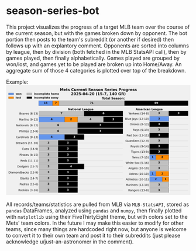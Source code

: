# season-series-bot
This project visualizes the progress of a target MLB team over the course of the current season, but with the games broken down by opponent. The bot portion then posts to the team's subreddit (or another if desired) then follows up with an explantory comment. Opponents are sorted into columns by league, then by division (both fetched in the MLB StatsAPI call), then by games played, then finally alphabetically. Games played are grouped by won/lost, and games yet to be played are broken up into Home/Away. An aggregate sum of those 4 categories is plotted over top of the breakdown.

Example:
![Stacked bar graph for the New York Mets](test.jpg)

All records/teams/statistics are pulled from MLB via `MLB-StatsAPI`, stored as `pandas` DataFrames, analyzed using `pandas` and `numpy`, then finally plotted with `matplotlib` using their FiveThirtyEight theme, but with colors set to the Mets' team colors. In the future I may make this easier to modify for other teams, since many things are hardcoded right now, but anyone is welcome to convert it to their own team and post it to their subreddits (just please acknowledge u/just-an-astronomer in the comment).